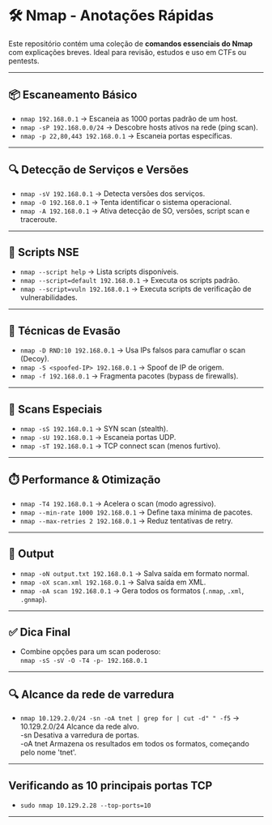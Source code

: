 # 🛠️ Nmap - Anotações Rápidas

Este repositório contém uma coleção de **comandos essenciais do Nmap** com explicações breves. Ideal para revisão, estudos e uso em CTFs ou pentests.

---

## 📦 Escaneamento Básico

- `nmap 192.168.0.1` → Escaneia as 1000 portas padrão de um host.
- `nmap -sP 192.168.0.0/24` → Descobre hosts ativos na rede (ping scan).
- `nmap -p 22,80,443 192.168.0.1` → Escaneia portas específicas.

---

## 🔍 Detecção de Serviços e Versões

- `nmap -sV 192.168.0.1` → Detecta versões dos serviços.
- `nmap -O 192.168.0.1` → Tenta identificar o sistema operacional.
- `nmap -A 192.168.0.1` → Ativa detecção de SO, versões, script scan e traceroute.

---

## 🧠 Scripts NSE

- `nmap --script help` → Lista scripts disponíveis.
- `nmap --script=default 192.168.0.1` → Executa os scripts padrão.
- `nmap --script=vuln 192.168.0.1` → Executa scripts de verificação de vulnerabilidades.

---

## 🎯 Técnicas de Evasão

- `nmap -D RND:10 192.168.0.1` → Usa IPs falsos para camuflar o scan (Decoy).
- `nmap -S <spoofed-IP> 192.168.0.1` → Spoof de IP de origem.
- `nmap -f 192.168.0.1` → Fragmenta pacotes (bypass de firewalls).

---

## 🧪 Scans Especiais

- `nmap -sS 192.168.0.1` → SYN scan (stealth).
- `nmap -sU 192.168.0.1` → Escaneia portas UDP.
- `nmap -sT 192.168.0.1` → TCP connect scan (menos furtivo).

---

## ⏱️ Performance & Otimização

- `nmap -T4 192.168.0.1` → Acelera o scan (modo agressivo).
- `nmap --min-rate 1000 192.168.0.1` → Define taxa mínima de pacotes.
- `nmap --max-retries 2 192.168.0.1` → Reduz tentativas de retry.

---

## 💾 Output

- `nmap -oN output.txt 192.168.0.1` → Salva saída em formato normal.
- `nmap -oX scan.xml 192.168.0.1` → Salva saída em XML.
- `nmap -oA scan 192.168.0.1` → Gera todos os formatos (`.nmap`, `.xml`, `.gnmap`).

---

## ✅ Dica Final

- Combine opções para um scan poderoso:  
  `nmap -sS -sV -O -T4 -p- 192.168.0.1`

---
  
## 🔍 Alcance da rede de varredura
  - `nmap 10.129.2.0/24 -sn -oA tnet | grep for | cut -d" " -f5` → </br>
    10.129.2.0/24	Alcance da rede alvo. </br>
    -sn	Desativa a varredura de portas. </br>
    -oA tnet	Armazena os resultados em todos os formatos, começando pelo nome 'tnet'. </br>


---

## Verificando as 10 principais portas TCP
  - `sudo nmap 10.129.2.28 --top-ports=10 `






---


